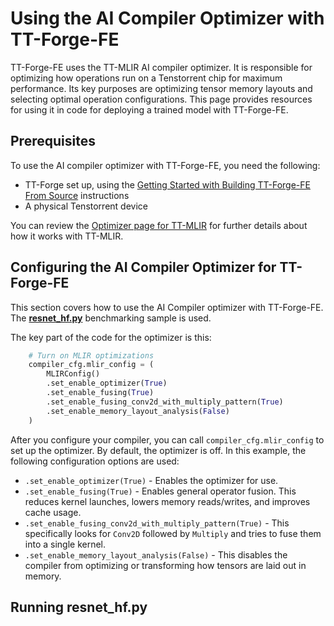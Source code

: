 # Using the AI Compiler Optimizer with TT-Forge-FE

TT-Forge-FE uses the TT-MLIR AI compiler optimizer. It is responsible for optimizing how operations run on a Tenstorrent chip for maximum performance. Its key purposes are optimizing tensor memory layouts and selecting optimal operation configurations. This page provides resources for using it in code for deploying a trained model with TT-Forge-FE. 

## Prerequisites

To use the AI compiler optimizer with TT-Forge-FE, you need the following: 
* TT-Forge set up, using the [Getting Started with Building TT-Forge-FE From Source](getting_started_build_from_source.md) instructions
* A physical Tenstorrent device 

You can review the [Optimizer page for TT-MLIR](https://docs.tenstorrent.com/tt-mlir/optimizer.html) for further details about how it works with TT-MLIR.

## Configuring the AI Compiler Optimizer for TT-Forge-FE
This section covers how to use the AI Compiler optimizer with TT-Forge-FE. The [**resnet_hf.py**](https://github.com/tenstorrent/tt-forge-fe/blob/odjuricic/simple-perf-test/forge/test/benchmark/benchmark/models/resnet_hf.py) benchmarking sample is used. 

The key part of the code for the optimizer is this: 

```python
    # Turn on MLIR optimizations
    compiler_cfg.mlir_config = (
        MLIRConfig()
        .set_enable_optimizer(True)
        .set_enable_fusing(True)
        .set_enable_fusing_conv2d_with_multiply_pattern(True)
        .set_enable_memory_layout_analysis(False)
    )
```

After you configure your compiler, you can call `compiler_cfg.mlir_config` to set up the optimizer. By default, the optimizer is off. In this example, the following configuration options are used: 
* `.set_enable_optimizer(True)` - Enables the optimizer for use. 
* `.set_enable_fusing(True)` - Enables general operator fusion. This reduces kernel launches, lowers memory reads/writes, and improves cache usage. 
* `.set_enable_fusing_conv2d_with_multiply_pattern(True)` - This specifically looks for `Conv2D` followed by `Multiply` and tries to fuse them into a single kernel. 
* `.set_enable_memory_layout_analysis(False)` - This disables the compiler from optimizing or transforming how tensors are laid out in memory. 

## Running resnet_hf.py